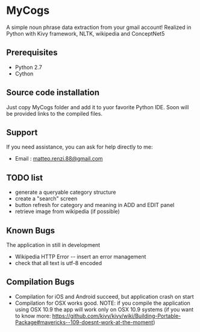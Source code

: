 MyCogs
======

A simple noun phrase data extraction from your gmail account! Realized in Python with Kivy framework, NLTK, wikipedia and ConceptNet5

Prerequisites
-------------------------------------

* Python 2.7
* Cython


Source code installation
-------------------------------------

Just copy MyCogs folder and add it to yuor favorite Python IDE.
Soon will be provided links to the compiled files.

Support
-------

If you need assistance, you can ask for help directly to me:

* Email      : matteo.renzi.88@gmail.com

TODO list
----------

* generate a queryable category structure
* create a "search" screen
* button refresh for category and meaning in ADD and EDIT panel
* retrieve image from wikipedia (if possible)

Known Bugs
------------

The application in still in development
* Wikipedia HTTP Error -- insert an error management
* check that all text is utf-8 encoded

Compilation Bugs
-----------------

* Compilation for iOS and Android succeed, but application crash on start
* Compilation for OSX works good. NOTE: if you compile the application using OSX 10.9 the app will work only on OSX 10.9 systems (if you want to know more: https://github.com/kivy/kivy/wiki/Building-Portable-Package#mavericks--109-doesnt-work-at-the-moment)




